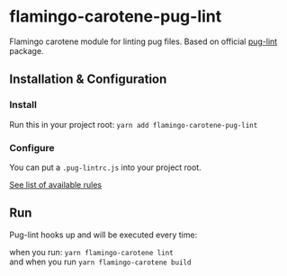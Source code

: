 # flamingo-carotene-pug-lint

Flamingo carotene module for linting pug files. Based on official [pug-lint](https://github.com/pugjs/pug-lint) package.


## Installation & Configuration

### Install
 
Run this in your project root:
`yarn add flamingo-carotene-pug-lint` 

### Configure
You can put a `.pug-lintrc.js` into your project root.

[See list of available rules](https://github.com/pugjs/pug-lint/blob/master/docs/rules.md)

## Run

Pug-lint hooks up and will be executed every time:

when you run: `yarn flamingo-carotene lint`  
and when you run `yarn flamingo-carotene build`
